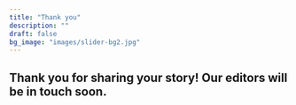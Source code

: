 ```yaml
---
title: "Thank you"
description: ""
draft: false
bg_image: "images/slider-bg2.jpg"
---
```


## Thank you for sharing your story! Our editors will be in touch soon.